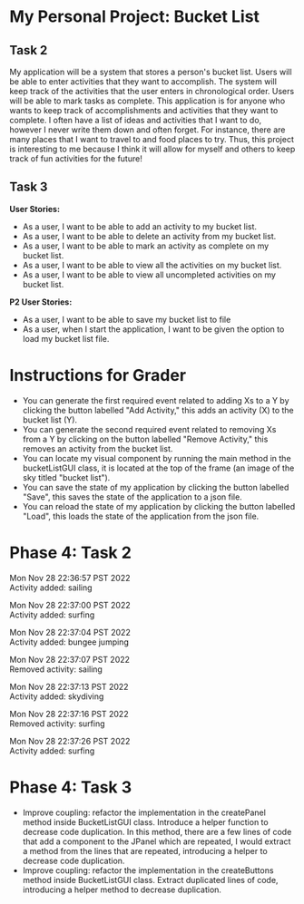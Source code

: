 # My Personal Project: Bucket List

## Task 2

My application will be a system that stores a person's bucket list. Users will be able
to enter activities that they want to accomplish. The system will keep track 
of the activities that the user enters in chronological order. Users will be able to
mark tasks as complete. This application 
is for anyone who wants to keep track of accomplishments and activities that they want to complete.
I often have a list of ideas and activities that I want to do, however I never write them down and
often forget. For instance, there are many places that I want to travel to and food places to try. 
Thus, this project is interesting to me because I think it will allow for myself and others to 
keep track of fun activities for the future!


## Task 3

**User Stories:**
- As a user, I want to be able to add an activity to my bucket list.
- As a user, I want to be able to delete an activity from my bucket list.
- As a user, I want to be able to mark an activity as complete on my bucket list.
- As a user, I want to be able to view all the activities on my bucket list.
- As a user, I want to be able to view all uncompleted activities on my bucket list.

**P2 User Stories:**
- As a user, I want to be able to save my bucket list to file
- As a user, when I start the application, I want to be given the option to load my bucket list file.

# Instructions for Grader

- You can generate the first required event related to adding Xs to a Y by clicking the button labelled "Add Activity," 
this adds an activity (X) to the bucket list (Y).
- You can generate the second required event related to removing Xs from a Y by clicking on the button labelled "Remove Activity," 
this removes an activity from the bucket list.
- You can locate my visual component by running the main method in the bucketListGUI class, it is located at the top of the frame (an image of the sky titled "bucket list").
- You can save the state of my application by clicking the button labelled "Save", this saves the state of the application to a json file.
- You can reload the state of my application by clicking the button labelled "Load", this loads the state of the application from the json file.

# Phase 4: Task 2

Mon Nov 28 22:36:57 PST 2022\
Activity added: sailing

Mon Nov 28 22:37:00 PST 2022\
Activity added: surfing

Mon Nov 28 22:37:04 PST 2022\
Activity added: bungee jumping

Mon Nov 28 22:37:07 PST 2022\
Removed activity: sailing

Mon Nov 28 22:37:13 PST 2022\
Activity added: skydiving

Mon Nov 28 22:37:16 PST 2022\
Removed activity: surfing

Mon Nov 28 22:37:26 PST 2022\
Activity added: surfing

# Phase 4: Task 3
- Improve coupling: refactor the implementation in the createPanel method inside BucketListGUI class. Introduce a helper function to decrease code duplication.
In this method, there are a few lines of code that add a component to the JPanel which are repeated, I would extract a method from the lines that are repeated, introducing a helper
to decrease code duplication.
- Improve coupling: refactor the implementation in the createButtons method inside BucketListGUI class. Extract duplicated lines of code, introducing
a helper method to decrease duplication.